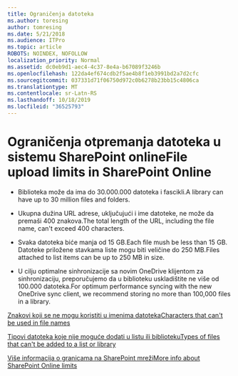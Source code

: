 ```yaml
---
title: Ograničenja datoteka
ms.author: toresing
author: tomresing
ms.date: 5/21/2018
ms.audience: ITPro
ms.topic: article
ROBOTS: NOINDEX, NOFOLLOW
localization_priority: Normal
ms.assetid: dc0eb9d1-aec4-4c37-8e4a-b67089f3246b
ms.openlocfilehash: 122da4ef674cdb2f5ae4b8f1eb3991bd2a7d2cfc
ms.sourcegitcommit: 037331d71f06750d972c0b6278b23bb15c4806ca
ms.translationtype: MT
ms.contentlocale: sr-Latn-RS
ms.lasthandoff: 10/18/2019
ms.locfileid: "36525793"
---
```

# <a name="file-upload-limits-in-sharepoint-online"></a><span data-ttu-id="a866d-102">Ograničenja otpremanja datoteka u sistemu SharePoint online</span><span class="sxs-lookup"><span data-stu-id="a866d-102">File upload limits in SharePoint Online</span></span>

- <span data-ttu-id="a866d-103">Biblioteka može da ima do 30.000.000 datoteka i fascikli.</span><span class="sxs-lookup"><span data-stu-id="a866d-103">A library can have up to 30 million files and folders.</span></span>
    
- <span data-ttu-id="a866d-104">Ukupna dužina URL adrese, uključujući i ime datoteke, ne može da premaši 400 znakova.</span><span class="sxs-lookup"><span data-stu-id="a866d-104">The total length of the URL, including the file name, can't exceed 400 characters.</span></span>
    
- <span data-ttu-id="a866d-105">Svaka datoteka biće manja od 15 GB.</span><span class="sxs-lookup"><span data-stu-id="a866d-105">Each file mush be less than 15 GB.</span></span> <span data-ttu-id="a866d-106">Datoteke priložene stavkama liste mogu biti veličine do 250 MB.</span><span class="sxs-lookup"><span data-stu-id="a866d-106">Files attached to list items can be up to 250 MB in size.</span></span>
    
- <span data-ttu-id="a866d-107">U cilju optimalne sinhronizacije sa novim OneDrive klijentom za sinhronizaciju, preporučujemo da u biblioteku uskladištite ne više od 100.000 datoteka.</span><span class="sxs-lookup"><span data-stu-id="a866d-107">For optimum performance syncing with the new OneDrive sync client, we recommend storing no more than 100,000 files in a library.</span></span> 
    
[<span data-ttu-id="a866d-108">Znakovi koji se ne mogu koristiti u imenima datoteka</span><span class="sxs-lookup"><span data-stu-id="a866d-108">Characters that can't be used in file names</span></span>](https://go.microsoft.com/fwlink/?linkid=866430)
  
[<span data-ttu-id="a866d-109">Tipovi datoteka koje nije moguće dodati u listu ili biblioteku</span><span class="sxs-lookup"><span data-stu-id="a866d-109">Types of files that can't be added to a list or library</span></span>](https://go.microsoft.com/fwlink/?linkid=273757)
  
[<span data-ttu-id="a866d-110">Više informacija o granicama na SharePoint mreži</span><span class="sxs-lookup"><span data-stu-id="a866d-110">More info about SharePoint Online limits</span></span>](https://go.microsoft.com/fwlink/?linkid=271273)
  

